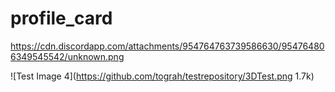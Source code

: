 # profile_card


https://cdn.discordapp.com/attachments/954764763739586630/954764806349545542/unknown.png

![Test Image 4](https://github.com/tograh/testrepository/3DTest.png 1.7k)
